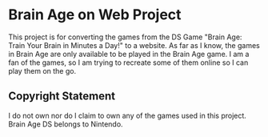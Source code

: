 # Brain Age on Web Project

This project is for converting the games from the DS Game "Brain Age: Train Your Brain in Minutes a Day!" to a website. As far as I know, the games in Brain Age are only available to be played in the Brain Age game. I am a fan of the games, so I am trying to recreate some of them online so I can play them on the go.

## Copyright Statement

I do not own nor do I claim to own any of the games used in this project. Brain Age DS belongs to Nintendo.
